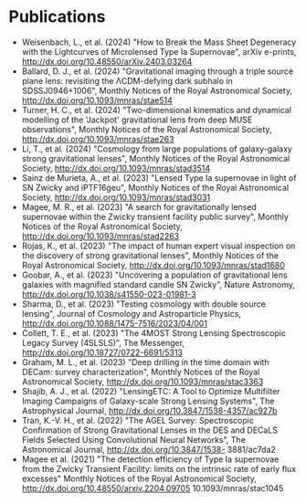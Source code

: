 # Publications
[comment]: <This is the ADS string to generate these: %1l (%Y) "%T", %J, http://dx.doi.org/%d>


- Weisenbach, L., et al. (2024) "How to Break the Mass Sheet Degeneracy with the Lightcurves of Microlensed Type Ia Supernovae", arXiv e-prints, http://dx.doi.org/10.48550/arXiv.2403.03264
- Ballard, D. J., et al. (2024) "Gravitational imaging through a triple source plane lens: revisiting the ΛCDM-defying dark subhalo in SDSSJ0946+1006", Monthly Notices of the Royal Astronomical Society, http://dx.doi.org/10.1093/mnras/stae514
- Turner, H. C., et al. (2024) "Two-dimensional kinematics and dynamical modelling of the 'Jackpot' gravitational lens from deep MUSE observations", Monthly Notices of the Royal Astronomical Society, http://dx.doi.org/10.1093/mnras/stae263
- Li, T., et al. (2024) "Cosmology from large populations of galaxy-galaxy strong gravitational lenses", Monthly Notices of the Royal Astronomical Society, http://dx.doi.org/10.1093/mnras/stad3514
- Sainz de Murieta, A., et al. (2023) "Lensed Type Ia supernovae in light of SN Zwicky and iPTF16geu", Monthly Notices of the Royal Astronomical Society, http://dx.doi.org/10.1093/mnras/stad3031
- Magee, M. R., et al. (2023) "A search for gravitationally lensed supernovae within the Zwicky transient facility public survey", Monthly Notices of the Royal Astronomical Society, http://dx.doi.org/10.1093/mnras/stad2263
- Rojas, K., et al. (2023) "The impact of human expert visual inspection on the discovery of strong gravitational lenses", Monthly Notices of the Royal Astronomical Society, http://dx.doi.org/10.1093/mnras/stad1680
- Goobar, A., et al. (2023) "Uncovering a population of gravitational lens galaxies with magnified standard candle SN Zwicky", Nature Astronomy, http://dx.doi.org/10.1038/s41550-023-01981-3
- Sharma, D., et al. (2023) "Testing cosmology with double source lensing", Journal of Cosmology and Astroparticle Physics, http://dx.doi.org/10.1088/1475-7516/2023/04/001
- Collett, T. E., et al. (2023) "The 4MOST Strong Lensing Spectroscopic Legacy Survey (4SLSLS)", The Messenger, http://dx.doi.org/10.18727/0722-6691/5313
- Graham, M. L., et al. (2023) "Deep drilling in the time domain with DECam: survey characterization", Monthly Notices of the Royal Astronomical Society, http://dx.doi.org/10.1093/mnras/stac3363
- Shajib, A. J., et al. (2022) "LensingETC: A Tool to Optimize Multifilter Imaging Campaigns of Galaxy-scale Strong Lensing Systems", The Astrophysical Journal, http://dx.doi.org/10.3847/1538-4357/ac927b
- Tran, K.-V. H., et al. (2022) "The AGEL Survey: Spectroscopic Confirmation of Strong Gravitational Lenses in the DES and DECaLS Fields Selected Using Convolutional Neural Networks", The Astronomical Journal, http://dx.doi.org/10.3847/1538- 3881/ac7da2
- Magee et al. (2021) "The detection efficiency of Type Ia supernovae from the Zwicky Transient Facility: limits on the intrinsic rate of early flux excesses" Monthly Notices of the Royal Astronomical Society, http://dx.doi.org/10.48550/arxiv.2204.09705 10.1093/mnras/stac1045
